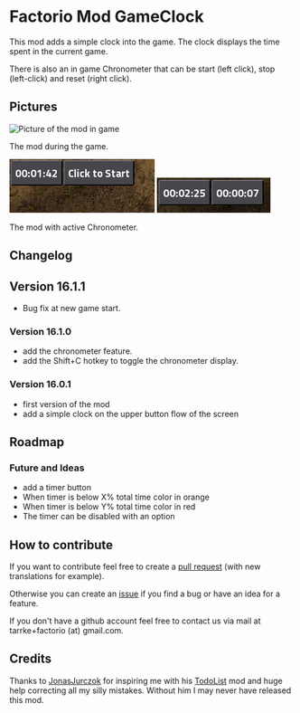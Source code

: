 # Factorio Mod GameClock

This mod adds a simple clock into the game. The clock displays the time spent in the current game.

There is also an in game Chronometer that can be start (left click), stop (left-click) and reset (right click).

## Pictures

![Picture of the mod in game](img/clock.png)

The mod during the game.

![Picture of the mod in game with chrono](img/chrono1.png)
![Picture of the mod in game with chrono](img/chrono2.png)

The mod with active Chronometer.

## Changelog

## Version 16.1.1

* Bug fix at new game start.

### Version 16.1.0

* add the chronometer feature.
* add the Shift+C hotkey to toggle the chronometer display.

### Version 16.0.1

* first version of the mod
* add a simple clock on the upper button flow of the screen

## Roadmap

### Future and Ideas

* add a timer button
* When timer is below X% total time color in orange
* When timer is below Y% total time color in red
* The timer can be disabled with an option

## How to contribute

If you want to contribute feel free to create a [pull request](https://github.com/Tarrke/factorio-clock/compare) (with new translations for example).

Otherwise you can create an [issue](https://github.com/Tarrke/factorio-clock/issues/new) if you find a bug or have an idea for a feature.

If you don't have a github account feel free to contact us via mail at tarrke+factorio (at) gmail.com.

## Credits

Thanks to [JonasJurczok](https://github.com/JonasJurczok) for inspiring me with his [TodoList](https://github.com/JonasJurczok/factorio-todo-list) mod and huge help correcting all my silly mistakes. Without him I may never have released this mod.
